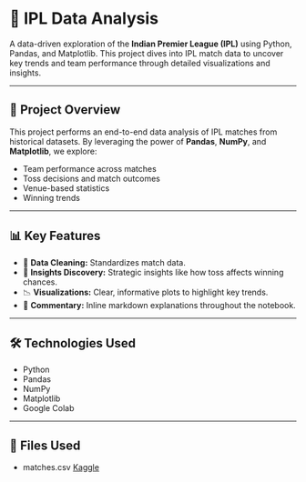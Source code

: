 # 🏏 IPL Data Analysis

A data-driven exploration of the **Indian Premier League (IPL)** using Python, Pandas, and Matplotlib. This project dives into IPL match data to uncover key trends and team performance through detailed visualizations and insights.

---

## 📌 Project Overview

This project performs an end-to-end data analysis of IPL matches from historical datasets. By leveraging the power of **Pandas**, **NumPy**, and **Matplotlib**, we explore:

- Team performance across matches
- Toss decisions and match outcomes
- Venue-based statistics
- Winning trends 

---

## 📊 Key Features

- 📁 **Data Cleaning:** Standardizes match data.
- 🧠 **Insights Discovery:** Strategic insights like how toss affects winning chances.
- 📉 **Visualizations:** Clear, informative plots to highlight key trends.
- 💬 **Commentary:** Inline markdown explanations throughout the notebook.

---

## 🛠️ Technologies Used

- Python 
- Pandas
- NumPy
- Matplotlib
- Google Colab

---

## 📁 Files Used

- matches.csv [Kaggle](https://www.kaggle.com)
